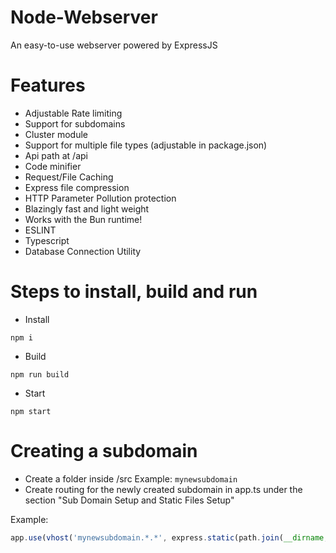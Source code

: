 # Node-Webserver
An easy-to-use webserver powered by ExpressJS

# Features
- Adjustable Rate limiting
- Support for subdomains
- Cluster module
- Support for multiple file types (adjustable in package.json)
- Api path at /api
- Code minifier
- Request/File Caching
- Express file compression
- HTTP Parameter Pollution protection
- Blazingly fast and light weight
- Works with the Bun runtime!
- ESLINT
- Typescript
- Database Connection Utility

# Steps to install, build and run
- Install
```
npm i
```
- Build
```
npm run build
```
- Start
```
npm start
```
# Creating a subdomain
- Create a folder inside /src
Example: ``mynewsubdomain``
- Create routing for the newly created subdomain in app.ts under the section "Sub Domain Setup and Static Files Setup"

Example:

```js
app.use(vhost('mynewsubdomain.*.*', express.static(path.join(__dirname, '/mynewsubdomain'))));
```
